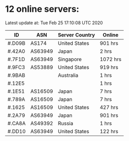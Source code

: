 # 12 online servers:

Latest update at: Tue Feb 25 17:10:08 UTC 2020

| ID | ASN | Server Country | Online |
| -- | --- | -------------- | ------ |
| #.D09B | AS174 | United States | 901 hrs |
| #.42A0 | AS63949 | Japan | 2 hrs |
| #.7F1D | AS63949 | Singapore | 1072 hrs |
| #.9FC3 | AS53889 | United States | 919 hrs |
| #.9BAB |  | Australia | 1 hrs |
| #.12E5 |  |  | 1 hrs |
| #.1E51 | AS16509 | Japan | 7 hrs |
| #.789A | AS16509 | Japan | 7 hrs |
| #.1625 | AS16509 | United States | 427 hrs |
| #.2A79 | AS63949 | Japan | 901 hrs |
| #.CA8A | AS49392 | Russia | 1 hrs |
| #.DD10 | AS63949 | United States | 122 hrs |


